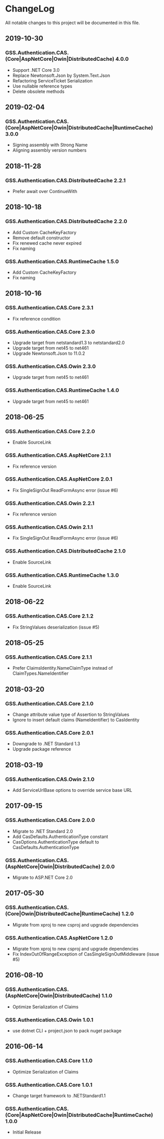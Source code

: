 # ChangeLog

All notable changes to this project will be documented in this file.

## 2019-10-30

### GSS.Authentication.CAS.(Core|AspNetCore|Owin|DistributedCache) 4.0.0

- Support .NET Core 3.0
- Replace Newtonsoft.Json by System.Text.Json
- Refactoring ServiceTicket Serialization
- Use nullable reference types
- Delete obsolete methods

## 2019-02-04

### GSS.Authentication.CAS.(Core|AspNetCore|Owin|DistributedCache|RuntimeCache) 3.0.0

- Signing assembly with Strong Name
- Aligning assembly version numbers

## 2018-11-28

### GSS.Authentication.CAS.DistributedCache 2.2.1

- Prefer await over ContinueWith

## 2018-10-18

### GSS.Authentication.CAS.DistributedCache 2.2.0

- Add Custom CacheKeyFactory
- Remove default constructor
- Fix renewed cache never expired
- Fix naming

### GSS.Authentication.CAS.RuntimeCache 1.5.0

- Add Custom CacheKeyFactory
- Fix naming

## 2018-10-16

### GSS.Authentication.CAS.Core 2.3.1

- Fix reference condition

### GSS.Authentication.CAS.Core 2.3.0

- Upgrade target from netstandard1.3 to netstandard2.0
- Upgrade target from net45 to net461
- Upgrade Newtonsoft.Json to 11.0.2

### GSS.Authentication.CAS.Owin 2.3.0

- Upgrade target from net45 to net461

### GSS.Authentication.CAS.RuntimeCache 1.4.0

- Upgrade target from net45 to net461

## 2018-06-25

### GSS.Authentication.CAS.Core 2.2.0

- Enable SourceLink

### GSS.Authentication.CAS.AspNetCore 2.1.1

- Fix reference version

### GSS.Authentication.CAS.AspNetCore 2.0.1

- Fix SingleSignOut ReadFormAsync error (issue #6)

### GSS.Authentication.CAS.Owin 2.2.1

- Fix reference version

### GSS.Authentication.CAS.Owin 2.1.1

- Fix SingleSignOut ReadFormAsync error (issue #6)

### GSS.Authentication.CAS.DistributedCache 2.1.0

- Enable SourceLink

### GSS.Authentication.CAS.RuntimeCache 1.3.0

- Enable SourceLink

## 2018-06-22

### GSS.Authentication.CAS.Core 2.1.2

- Fix StringValues deserialization (issue #5)

## 2018-05-25

### GSS.Authentication.CAS.Core 2.1.1

- Prefer ClaimsIdentity.NameClaimType instead of ClaimTypes.NameIdentifier

## 2018-03-20

### GSS.Authentication.CAS.Core 2.1.0

- Change attribute value type of Assertion to StringValues
- Ignore to insert default claims (NameIdentifier) to CasIdentity

### GSS.Authentication.CAS.Core 2.0.1

- Downgrade to .NET Standard 1.3
- Upgrade package reference

## 2018-03-19

### GSS.Authentication.CAS.Owin 2.1.0

- Add ServiceUrlBase options to override service base URL

## 2017-09-15

### GSS.Authentication.CAS.Core 2.0.0

- Migrate to .NET Standard 2.0 
- Add CasDefaults.AuthenticationType constant 
- CasOptions.AuthenticationType default to CasDefaults.AuthenticationType 

### GSS.Authentication.CAS.(AspNetCore|Owin|DistributedCache) 2.0.0

- Migrate to ASP.NET Core 2.0

## 2017-05-30

### GSS.Authentication.CAS.(Core|Owin|DistributedCache|RuntimeCache) 1.2.0

- Migrate from xproj to new csproj and upgrade dependencies

### GSS.Authentication.CAS.AspNetCore 1.2.0

- Migrate from xproj to new csproj and upgrade dependencies
- Fix IndexOutOfRangeException of CasSingleSignOutMiddleware (issue #5)

## 2016-08-10

### GSS.Authentication.CAS.(AspNetCore|Owin|DistributedCache) 1.1.0

- Optimize Serialization of Claims

### GSS.Authentication.CAS.Owin 1.0.1

- use dotnet CLI + project.json to pack nuget package

## 2016-06-14

### GSS.Authentication.CAS.Core 1.1.0

- Optimize Serialization of Claims

### GSS.Authentication.CAS.Core 1.0.1

- Change target framework to .NETStandard1.1

### GSS.Authentication.CAS.(Core|AspNetCore|Owin|DistributedCache|RuntimeCache) 1.0.0

- Initial Release